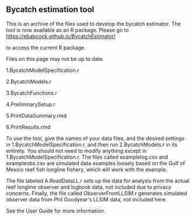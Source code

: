 

## Bycatch estimation tool

This is an archive of the files used to develop the bycatch estimator. The tool is now available as an R package. Please go to 
https://ebabcock.github.io/BycatchEstimator/

to access the current R package. 

Files on this page may not be up to date. 

1.BycatchModelSpecification.r

2.BycatchModels.r

3.BycatchFunctions.r

4.PreliminarySetup.r

5.PrintDataSummary.rmd

6.PrintResults.rmd

To use the tool, give the names of your data files, and the desired settings in
1.BycatchModelSpecification.r, and then run 2.BycatchModels.r in its entirety.
You should not need to modify anything except in 1.BycatchModelSpecification.r. The files called examplelog.csv and exampleobs.csv are simulated data examples loosely based on the Gulf of Mexico reef fish longline fishery, which will work with the example. 

The file labeled A.ReadDataLL.r sets up the data for analysis from the actual reef longline observer and logbook data, not included due to privacy concerns. Finally, the file called ObserverFromLLSIM.r generates simulated observer data from Phil Goodyear's LLSIM data, not included here.   

See the User Guide for more information. 
